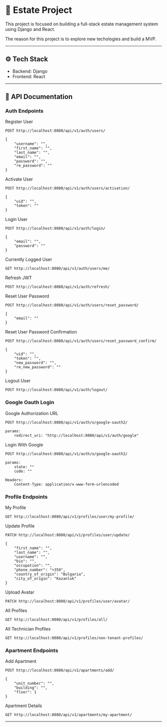 # 🚀 Estate Project

This project is focused on building a full-stack estate management system using Django and React.

The reason for this project is to explore new techologies and build a MVP.

---

## ⚙️ Tech Stack
- Backend: Django
- Frontend: React


---

## 📜 API Documentation

### Auth Endpoints

Register User
```http
POST http://localhost:8080/api/v1/auth/users/

{
    "username": "",
    "first_name": "",
    "last_name": "",
    "email": "",
    "password": "",
    "re_password": ""
}
```

Activate User
```http
POST http://localhost:8080/api/v1/auth/users/activation/

{
    "uid": "",
    "token": ""
}
```

Login User
```http
POST http://localhost:8080/api/v1/auth/login/

{
    "email": "",
    "password": ""
}
```

Currently Logged User
```http
GET http://localhost:8080/api/v1/auth/users/me/
```

Refresh JWT
```http
POST http://localhost:8080/api/v1/auth/refresh/
```

Reset User Password
```http
POST http://localhost:8080/api/v1/auth/users/reset_password/

{
    "email": ""
}
```

Reset User Password Confirmation
```http
POST http://localhost:8080/api/v1/auth/users/reset_password_confirm/

{
    "uid": "",
    "token": "",
    "new_password": "",
    "re_new_password": ""
}
```

Logout User
```http
POST http://localhost:8080/api/v1/auth/logout/
```

### Google Oauth Login

Google Authorization URL
```http
POST http://localhost:8080/api/v1/auth/o/google-oauth2/

params: 
    redirect_uri: "http://localhost:8080/api/v1/auth/google"
```

Login With Google
```http
POST http://localhost:8080/api/v1/auth/o/google-oauth2/

params: 
    state: ""
    code: ""

Headers: 
    Content-Type: application/x-www-form-urlencoded
```

### Profile Endpoints

My Profile
```http
GET http://localhost:8080/api/v1/profiles/user/my-profile/
```

Update Profile
```http
PATCH http://localhost:8080/api/v1/profiles/user/update/

{
    "first_name": "",
    "last_name": "",
    "username": "",
    "bio": "",
    "occupation": "",
    "phone_number": "+359",
    "country_of_origin": "Bulgaria",
    "city_of_origin": "Kazanluk"
}
```

Upload Avatar
```http
PATCH http://localhost:8080/api/v1/profiles/user/avatar/
```

All Profiles
```http
GET http://localhost:8080/api/v1/profiles/all/
```

All Technician Profiles
```http
GET http://localhost:8080/api/v1/profiles/non-tenant-profiles/
```

### Apartment Endpoints

Add Apartment
```http
POST http://localhost:8080/api/v1/apartments/add/

{
    "unit_number": "",
    "building": "",
    "floor": 1
}
```

Apartment Details
```http
GET http://localhost:8080/api/v1/apartments/my-apartment/
```

---

